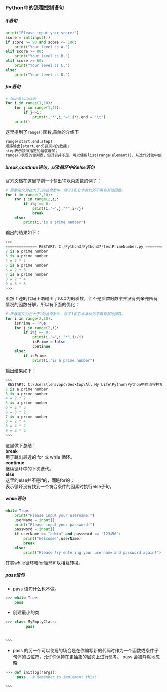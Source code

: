 ### Python中的流程控制语句

##### if语句
```python
print("Please input your score:")
score = int(input())
if score >= 90 and score <= 100:
    print("Your level is A.")
elif score >= 80:
    print("Your level is B.")
elif score >= 60:
    print("Your level is C.")
else:
    print("Your level is D.")
```
##### for语句
```python
# 输出乘法口诀表
for i in range(1,10):
    for j in range(1,10):
        if j<=i:
            print(j,"*",i,"=",i*j,end = "\t")
    print()
```
这里提到了`range()`函数,简单的介绍下
```markdown
range(start,end,step)  
顺序输出[start,end)区间内的数据； 
step表示按照指定的幅度增加；
range()表现的像列表，但其实并不是，可以使用list(range(element))，从迭代对象中创建列表；
```
##### break,continue语句，以及循环中的else语句  
官方文档在这里举例一个输出10以内质数的例子：
```python
# 质数定义为在大于1的自然数中，除了1和它本身以外不再有其他因数。
for i in range(2,10):
    for j in range(2,i):
        if i%j == 0:
            print(i,"=",j,"*",i//j)
            break
    else:
        print(i,"is a prime number")
```
输出的结果如下：
```python
>>> 
============== RESTART: C:/Python3/Python37/testPrimeNumber.py ==============
2 is a prime number
3 is a prime number
4 = 2 * 2
5 is a prime number
6 = 2 * 3
7 is a prime number
8 = 2 * 4
9 = 3 * 3
>>> 
```
> 

虽然上述的代码正确输出了10以内的质数，但不是质数的数字并没有列举完所有情况的因数分解，所以有下面的优化：
```python
# 质数定义为在大于1的自然数中，除了1和它本身以外不再有其他因数。
for i in range(2,10):
    isPrime = True
    for j in range(2,i):
        if i%j == 0:
            print(i,"=",j,"*",i//j)
            isPrime = False
            continue
    else:
        if isPrime:
            print(i,"is a prime number")
```
输出结果如下：
```python
>>> 
 RESTART: C:\Users\lenovopc\Desktop\All My Life\Python\Python中的流程控制语句\Code\testPrimeNumber.py 
2 is a prime number
3 is a prime number
4 = 2 * 2
5 is a prime number
6 = 2 * 3
6 = 3 * 2
7 is a prime number
8 = 2 * 4
8 = 4 * 2
9 = 3 * 3
>>> 
```
这里做下总结：  
**break**  
用于跳出最近的 for 或 while 循环。  
**continue**  
继续循环中的下次迭代。  
**else**  
这里的else并不是if的，而是for的；  
表示循环没有找到一个符合条件的因素时执行else子句。  
##### while语句  
```python
while True:
    print("Please input your username:")
    userName = input()
    print("Please input your password:")
    password = input()
    if userName == "admin" and password == "123456":
        print("Welcome!",userName)
        break
    else:
        print("Please try entering your username and password again!")
```
其实while循环和for循环可以相互转换。
##### pass语句
- pass 语句什么也不做。
```python
>>> while True:
	pass
```
- 创建最小的类
```python
>>> class MyEmptyClass:
         pass

        
>>> 
```
- pass 的另一个可以使用的场合是在你编写新的代码时作为一个函数或条件子句体的占位符，允许你保持在更抽象的层次上进行思考。 pass 会被静默地忽略:  
```python
>>> def initlog(*args):
     pass   # Remember to implement this!

>>> 
```

